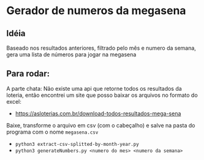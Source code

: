 # Gerador de numeros da megasena

## Idéia
Baseado nos resultados anteriores, filtrado pelo mês e numero da semana, gera uma lista de números para jogar na megasena

## Para rodar:

A parte chata:
Não existe uma api que retorne todos os resultados da loteria, então encontrei um site que posso baixar os arquivos no formato do excel:
- https://asloterias.com.br/download-todos-resultados-mega-sena

Baixe, transforme o arquivo em csv (com o cabeçalho) e salve na pasta do programa com o nome `megasena.csv`

- `python3 extract-csv-splitted-by-month-year.py`
- `python3 generateNumbers.py <numero do mes> <numero da semana> `